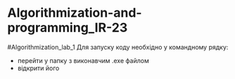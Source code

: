 # Algorithmization-and-programming_IR-23

#Algorithmization_lab_1
Для запуску коду необхідно у командному рядку:
- перейти у  папку з виконавчим .exe файлом
- відкрити його 
